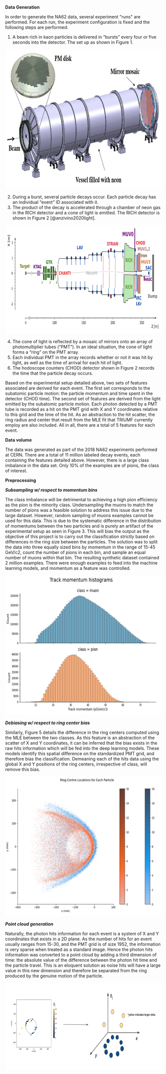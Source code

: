 **Data Generation**

In order to generate the NA62 data, several experiment "runs" are performed.  For each run, the experiment configuration is fixed and the following steps are performed:

1. A beam rich in kaon particles is delivered in “bursts” every four or five seconds into the detector. The set up as shown in Figure 1.
<img src="images/RICH_detector.png" alt="drawing" width="600" height = "450"/>

2. During a burst, several particle decays occur.  Each particle decay has an individual “event” ID associated with it.
3. The product of the decay is accelerated through a chamber of neon gas in the RICH detector and a cone of light is emitted.  The RICH detector is shown in Figure 2 [@anzivino2020light].

<img src="images/NA62_beam_detector.png" alt="drawing" width="600" height = "350"/>

4. The cone of light is reflected by a mosaic of mirrors onto an array of photomultiplier tubes (“PMT”).  In an ideal situation, the cone of light forms a “ring” on the PMT array.
5. Each individual PMT in the array records whether or not it was hit by light, as well as the time of arrival for each hit of light.
6. The hodoscope counters (CHOD) detector shown in Figure 2 records the time that the particle decay occurs.

Based on the experimental setup detailed above, two sets of features associated are derived for each event. The first set corresponds to the subatomic particle motion: the particle momentum and time spent in the detector (CHOD time). The second set of features are derived from the light emitted by the subatomic particle motion. Each photon detected by a PMT tube is recorded as a hit on the PMT grid with X and Y coordinates relative to this grid and the time of the hit. As an abstraction to the hit scatter, the ring radius and center that result from the MLE fit that TRIUMF currently employ are also included. All in all, there are a total of 5 features for each event. 

**Data volume**

The data was generated as part of the 2018 NA62 experiments performed at CERN.  There are a total of 11 million labeled decay events, each containing the features detailed above. However, there is a large class imbalance in the data set. Only 10% of the examples are of pions, the class of interest.  

**Preprocessing**

***Subsampling w/ respect to momentum bins***

The class imbalance will be detrimental to achieving a high pion efficiency as the pion is the minority class. Undersampling the muons to match the number of pions was a feasible solution to address this issue due to the large dataset. However, random sampling of muons examples cannot be used for this data. This is due to the systematic difference in the distribution of momentums between the two particles and is purely an artifact of the experimental setup as seen in Figure 3. This will bias the output as the objective of this project is to carry out the classification strictly based on differences in the ring size between the particles. The solution was to split the data into three equally sized bins by momentum in the range of 15-45 GeV/c2, count the number of pions in each bin, and sample an equal number of muons within that bin. The resulting synthetic dataset contained 2 million examples. 
There were enough examples to feed into the machine learning models, and momentum as a feature was controlled. 

<img src="images/momentum_distribution.png" alt="drawing" width="600" height = "450"/>

***Debiasing w/ respect to ring center bias***

Similarly, Figure 5 details the difference in the ring centers computed using the MLE between the two classes. As this feature is an abstraction of the scatter of X and Y coordinates, it can be inferred that the bias exists in the raw hits information which will be fed into the deep learning models. These models identify this spatial difference on the standardized PMT grid, and therefore bias the classification. Demeaning each of the hits data using the global X and Y positions of the ring centers, irrespective of class, will remove this bias.

<img src="images/ring_cent_bias.png" alt="drawing" width="600" height = "450"/>

***Point cloud generation***

Naturally, the photon hits information for each event is a system of X and Y coordinates that exists in a 2D plane. As the number of hits for an event usually ranges from 15-30, and the PMT grid is of size 1952, the information is very sparse when treated as a standard image. Hence the photon hits information was converted to a point cloud by adding a third dimension of time: the absolute value of the difference between the photon hit time and the particle travel. This is an eloquent solution as noise hits will have a large value in this new dimension and therefore be separated from the ring produced by the genuine motion of the particle. 

<img src="images/point_cloud.png" alt="drawing" width="600" height = "280"/>
